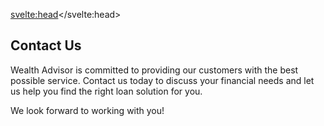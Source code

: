 <script lang="ts">
	import Contact from '$lib/Contact.svelte';
</script>

<svelte:head><title>Contact Us</title></svelte:head>

## Contact Us

Wealth Advisor is committed to providing our customers with the best possible service. Contact us today to discuss your financial needs and let us help you find the right loan solution for you.

We look forward to working with you!

<Contact />